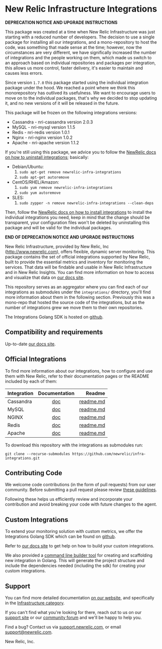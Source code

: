# New Relic Infrastructure Integrations

**DEPRECATION NOTICE AND UPGRADE INSTRUCTIONS**

This package was created at a time when New Relic Infrastructure was just
starting with a reduced number of developers. The decision to use a single 
package for installing all our integrations, and a mono-repository to host the
code, was something that made sense at the time; however, now the circumstances
are very different, we have significally increased the number of integrations 
and the people working on them, which made us switch to an approach based on
individual repositories and packages per integration, this allows us more 
control, faster delivery, it's easier to maintain and causes less errors.

Since version `1.7.0` this package started using the individual integration
package under the hood. We reached a point where we think this monorepository
has outlived its usefulness. We want to encourage users to move on to the 
individual packages, that's why we decided to stop updating it, and no new 
versions of it will be released in the future.

This package will be frozen on the following integrations versions:

- Cassandra - nri-cassandra version 2.0.3
- MySQL - nri-mysql version 1.1.5
- Redis - nri-redis version 1.0.1
- Nginx - nri-nginx version 1.0.2
- Apache - nri-apache version 1.1.2

If you're still using this package, we advice you to follow the [NewRelic docs
on how to uninstall integrations][1]; basically:

- Debian/Ubuntu:
	1. `sudo apt-get remove newrelic-infra-integrations`
	1. `sudo apt-get autoremove`
- CentOS/RHEL/Amazon:
	1. `sudo yum remove newrelic-infra-integrations`
	1. `sudo yum autoremove`
- SLES:
	1. `sudo zypper -n remove newrelic-infra-integrations --clean-deps`

Then, follow the [NewRelic docs on how to install integrations][2] to install
the individual integrations you need, keep in mind that the change should be
transparent, your configuration files won't be deleted by uninstalling
this package and will be valid for the individual packages.

**END OF DEPRECATION NOTICE AND UPGRADE INSTRUCTIONS**

New Relic Infrastructure, provided by New Relic, Inc (http://www.newrelic.com),
offers flexible, dynamic server monitoring. This package contains the set of
official integrations supported by New Relic, built to provide the essential
metrics and inventory for monitoring the services. That data will be findable and
usable in New Relic Infrastructure and in New Relic Insights. You can find more
information on how to access and visualize that data on [our docs site](https://docs.newrelic.com/docs/find-use-infrastructure-integration-data).

This repository serves as an aggregator where you can find each of our
integrations as submodules under the `integrations/` directory, you'll find
more information about them in the following section. Previously this was a
mono-repo that hosted the source code of the integrations, but as the number of
integrations grew we move them to their own repositories.

The Integrations Golang SDK is hosted on [github](https://github.com/newrelic/infra-integrations-sdk).

## Compatibility and requirements

Up-to-date [our docs site](https://docs.newrelic.com/docs/compatibility-requirements-infrastructure-integration-sdk).

## Official Integrations

To find more information about our integrations, how to configure and use them
with New Relic, refer to their documentation pages or the README included by
each of them:

| Integration 	| Documentation 																		| Readme  |
| ------------- |:-------------:																		| -----:|
| Cassandra 	| [doc](https://docs.newrelic.com/docs/cassandra-integration-new-relic-infrastructure) 	| [readme.md](https://github.com/newrelic/nri-cassandra/README.md) |
| MySQL 		| [doc](https://docs.newrelic.com/docs/mysql-integration-new-relic-infrastructure) 		| [readme.md](https://github.com/newrelic/nri-mysql/README.md) |
| NGINX 		| [doc](https://docs.newrelic.com/docs/nginx-integration-new-relic-infrastructure) 		| [readme.md](https://github.com/newrelic/nri-nginx/README.md) |
| Redis 		| [doc](https://docs.newrelic.com/docs/redis-integration-new-relic-infrastructure) 		| [readme.md](https://github.com/newrelic/nri-redis/README.md) |
| Apache 		| [doc](https://docs.newrelic.com/docs/apache-integration-new-relic-infrastructure) 	| [readme.md](https://github.com/newrelic/nri-apache/README.md) |

To download this repository with the integrations as submodules run:

```
git clone --recurse-submodules https://github.com/newrelic/infra-integrations.git
```

## Contributing Code

We welcome code contributions (in the form of pull requests) from our user
community. Before submitting a pull request please review [these guidelines](https://github.com/newrelic/infra-integrations/blob/master/CONTRIBUTING.md).

Following these helps us efficiently review and incorporate your contribution
and avoid breaking your code with future changes to the agent.

## Custom Integrations

To extend your monitoring solution with custom metrics, we offer the Integrations
Golang SDK which can be found on [github](https://github.com/newrelic/infra-integrations-sdk).

Refer to [our docs site](https://docs.newrelic.com/docs/infrastructure/integrations-sdk/get-started/intro-infrastructure-integrations-sdk)
to get help on how to build your custom integrations.

We also provided a [command line builder tool](https://github.com/newrelic/nr-integrations-builder)
for creating and scaffolding new integration in Golang. This will generate the
project structure and include the dependencies needed (including the
sdk) for creating your custom integrations.

## Support

You can find more detailed documentation [on our website](http://newrelic.com/docs),
and specifically in the [Infrastructure category](https://docs.newrelic.com/docs/infrastructure).

If you can't find what you're looking for there, reach out to us on our [support
site](http://support.newrelic.com/) or our [community forum](http://forum.newrelic.com)
and we'll be happy to help you.

Find a bug? Contact us via [support.newrelic.com](http://support.newrelic.com/),
or email support@newrelic.com.

New Relic, Inc.

[1]: https://docs.newrelic.com/docs/infrastructure/new-relic-infrastructure/installation/uninstall-infrastructure-agent#uninstall-integrations
[2]: https://docs.newrelic.com/docs/integrations/host-integrations/installation/install-host-integrations-built-new-relic
